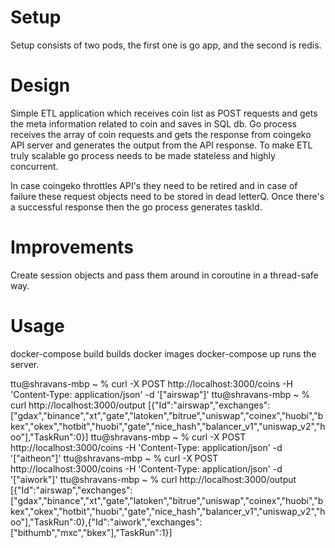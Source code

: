 # Setup
Setup consists of two pods, the first one is go app, and the second is redis.

# Design
Simple ETL application which receives coin list as POST requests and gets the meta information 
related to coin and saves in SQL db.
Go process receives the array of coin requests and gets the response from 
coingeko API server and generates the output from the API response.
To make ETL truly scalable go process needs to be made stateless and highly concurrent.

In case coingeko throttles API's they need to be retired and in case of failure
these request objects need to be stored in dead letterQ.
Once there's a successful response then the go process generates taskId.

# Improvements
Create session objects and pass them around in coroutine in a thread-safe way.

# Usage
docker-compose build builds docker images
docker-compose up runs the server.

ttu@shravans-mbp ~ % curl -X POST http://localhost:3000/coins -H 'Content-Type: application/json' -d '["airswap"]'
ttu@shravans-mbp ~ % curl http://localhost:3000/output
[{"Id":"airswap","exchanges":["gdax","binance","xt","gate","latoken","bitrue","uniswap","coinex","huobi","bkex","okex","hotbit","huobi","gate","nice_hash","balancer_v1","uniswap_v2","hoo"],"TaskRun":0}]
ttu@shravans-mbp ~ % curl -X POST http://localhost:3000/coins -H 'Content-Type: application/json' -d '["aitheon"]'
ttu@shravans-mbp ~ % curl -X POST http://localhost:3000/coins -H 'Content-Type: application/json' -d '["aiwork"]'
ttu@shravans-mbp ~ % curl http://localhost:3000/output
[{"Id":"airswap","exchanges":["gdax","binance","xt","gate","latoken","bitrue","uniswap","coinex","huobi","bkex","okex","hotbit","huobi","gate","nice_hash","balancer_v1","uniswap_v2","hoo"],"TaskRun":0},{"Id":"aiwork","exchanges":["bithumb","mxc","bkex"],"TaskRun":1}]


